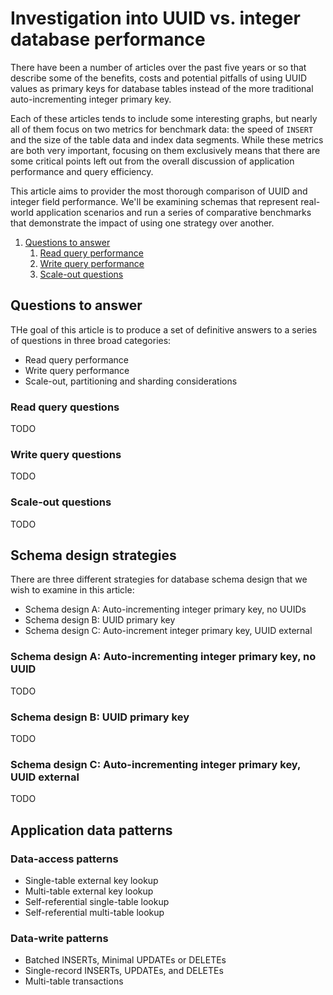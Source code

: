 # Investigation into UUID vs. integer database performance

There have been a number of articles over the past five years or so that
describe some of the benefits, costs and potential pitfalls of using UUID
values as primary keys for database tables instead of the more traditional
auto-incrementing integer primary key.

Each of these articles tends to include some interesting graphs, but nearly all
of them focus on two metrics for benchmark data: the speed of `INSERT` and the
size of the table data and index data segments. While these metrics are both
very important, focusing on them exclusively means that there are some critical
points left out from the overall discussion of application performance and
query efficiency.

This article aims to provider the most thorough comparison of UUID and integer
field performance. We'll be examining schemas that represent real-world
application scenarios and run a series of comparative benchmarks that
demonstrate the impact of using one strategy over another.

1. [Questions to answer](#questions-to-answer)
    1. [Read query performance](#read-query-questions)
    1. [Write query performance](#write-query-questions)
    1. [Scale-out questions](#scale-out-questions)

## Questions to answer

THe goal of this article is to produce a set of definitive answers to a series
of questions in three broad categories:

* Read query performance
* Write query performance
* Scale-out, partitioning and sharding considerations

### Read query questions

TODO

### Write query questions

TODO

### Scale-out questions

TODO

## Schema design strategies

There are three different strategies for database schema design that we wish to
examine in this article:

* Schema design A: Auto-incrementing integer primary key, no UUIDs
* Schema design B: UUID primary key
* Schema design C: Auto-increment integer primary key, UUID external

### Schema design A: Auto-incrementing integer primary key, no UUID

TODO

### Schema design B: UUID primary key

TODO

### Schema design C: Auto-incrementing integer primary key, UUID external

TODO

## Application data patterns

### Data-access patterns

* Single-table external key lookup
* Multi-table external key lookup
* Self-referential single-table lookup
* Self-referential multi-table lookup

### Data-write patterns

* Batched INSERTs, Minimal UPDATEs or DELETEs
* Single-record INSERTs, UPDATEs, and DELETEs
* Multi-table transactions
